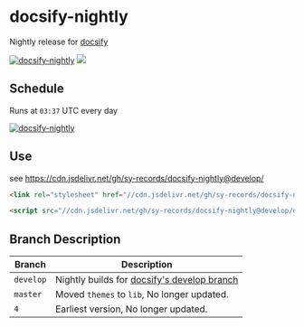 # docsify-nightly

Nightly release for [docsify](https://github.com/docsifyjs/docsify)

[![docsify-nightly](https://github.com/sy-records/docsify-nightly/workflows/docsify-nightly/badge.svg)](https://github.com/sy-records/docsify-nightly/actions) [![](https://data.jsdelivr.com/v1/package/gh/sy-records/docsify-nightly/badge)](https://www.jsdelivr.com/package/gh/sy-records/docsify-nightly)

## Schedule

Runs at `03:37` UTC every day

[![docsify-nightly](https://github.com/sy-records/docsify-nightly/actions/workflows/build.yml/badge.svg?event=schedule)](https://github.com/sy-records/docsify-nightly/actions?query=event%3Aschedule)

## Use

see https://cdn.jsdelivr.net/gh/sy-records/docsify-nightly@develop/

```html
<link rel="stylesheet" href="//cdn.jsdelivr.net/gh/sy-records/docsify-nightly@develop/dist/themes/vue.css"/>

<script src="//cdn.jsdelivr.net/gh/sy-records/docsify-nightly@develop/dist/docsify.min.js"></script>
```

## Branch Description

| Branch    | Description                                                                                      |
|-----------|--------------------------------------------------------------------------------------------------|
| `develop` | Nightly builds for [docsify's develop branch](https://github.com/docsifyjs/docsify/tree/develop) |
| `master`  | Moved `themes` to `lib`, No longer updated.                                                      |
| `4`       | Earliest version, No longer updated.                                                             |
